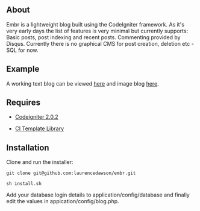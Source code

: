 About
-------
Embr is a lightweight blog built using the CodeIgniter framework. As it's very early days the list of features is very minimal but currently supports: Basic posts, post indexing and recent posts. Commenting provided by Disqus. Currently there is no graphical CMS for post creation, deletion etc - SQL for now.

Example
-------
A working text blog can be viewed [here](http://blog.laurencedawson.com/) and image blog [here](http://images.laurencedawson.com/).

Requires
-------
* [Codeigniter 2.0.2](http://codeigniter.com/download_files/reactor/CodeIgniter_2.0.2.zip)

* [CI Template Library](http://williamsconcepts.com/ci/codeigniter/libraries/template/)

Installation
-------

Clone and run the installer:

	git clone git@github.com:laurencedawson/embr.git

	sh install.sh

Add your database login details to application/config/database and finally edit the values in appication/config/blog.php.